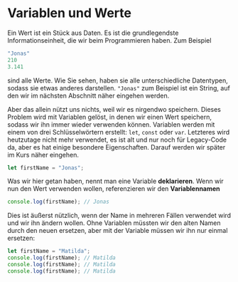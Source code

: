 # Variablen und Werte

<show-structure depth="2" />

Ein Wert ist ein Stück aus Daten. Es ist die grundlegendste Informationseinheit, die wir beim Programmieren haben. Zum Beispiel

```Javascript
"Jonas"
210
3.141
```

sind alle Werte. Wie Sie sehen, haben sie alle unterschiedliche Datentypen, sodass sie etwas anderes darstellen. `"Jonas"` zum Beispiel ist ein
String,
auf den wir im nächsten Abschnitt näher eingehen werden.

Aber das allein nützt uns nichts, weil wir es nirgendwo speichern. Dieses Problem wird mit Variablen gelöst, in denen wir einen Wert speichern, sodass
wir ihn immer wieder verwenden können. Variablen werden mit einem von drei Schlüsselwörtern erstellt: `let`, `const` oder `var`. Letzteres wird
heutzutage nicht mehr verwendet, es ist alt und nur noch für Legacy-Code da, aber es hat einige besondere Eigenschaften. Darauf werden wir später im
Kurs näher eingehen.

```JavaScript
let firstName = "Jonas";
```

Was wir hier getan haben, nennt man eine Variable **deklarieren**. Wenn wir nun den Wert verwenden wollen, referenzieren wir den **Variablennamen**

```JavaScript
console.log(firstName); // Jonas
```

Dies ist äußerst nützlich, wenn der Name in mehreren Fällen verwendet wird und wir ihn ändern wollen. Ohne Variablen müssten wir den alten Namen durch
den neuen ersetzen, aber mit der Variable müssen wir ihn nur einmal ersetzen:

```JavaScript
let firstName = "Matilda";
console.log(firstName); // Matilda
console.log(firstName); // Matilda
console.log(firstName); // Matilda
```
